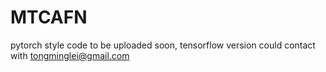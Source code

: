 # MTCAFN

pytorch style code to be uploaded soon, tensorflow version could contact with tongminglei@gmail.com
